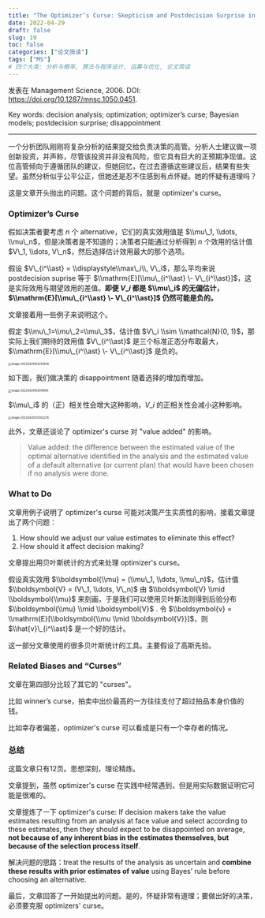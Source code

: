 ```yaml
---
title: "The Optimizer’s Curse: Skepticism and Postdecision Surprise in Decision Analysis"
date: 2022-04-29
draft: false
slug: 19
toc: false
categories: ["论文简读"]
tags: ["MS"]
# 四个大类: 分析与概率, 算法与程序设计, 运筹与优化, 论文简读
---
```


发表在 Management Science, 2006. DOI: https://doi.org/10.1287/mnsc.1050.0451.

Key words: decision analysis; optimization; optimizer’s curse; Bayesian models; postdecision surprise; disappointment

---

一个分析团队刚刚将复杂分析的结果提交给负责决策的高管。分析人士建议做一项创新投资，并声称，尽管该投资并非没有风险，但它具有巨大的正预期净现值。这位高管倾向于遵循团队的建议，但她回忆，在过去遵循这些建议后，结果有些失望。虽然分析似乎公平公正，但她还是忍不住感到有点怀疑。她的怀疑有道理吗？

这是文章开头抛出的问题。这个问题的背后，就是 optimizer's curse。

### Optimizer’s Curse

假如决策者要考虑 $n$ 个 alternative，它们的真实效用值是 $\\mu\_1, \\dots, \\mu\_n$，但是决策者是不知道的；决策者只能通过分析得到 $n$ 个效用的估计值 $V\_1, \\dots, V\_n$，然后选择估计效用最大的那个选项。

假设 $V\_{i^\\ast} = \\displaystyle\\max\_i\\, V\_i$，那么平均来说 postdecision suprise 等于 $\\mathrm{E}[\\mu\_{i^\\ast} \- V\_{i^\\ast}]$，这是实际效用与期望效用的差值。**即便 $V\_i$ 都是 $\\mu\_i$ 的无偏估计，$\\mathrm{E}[\\mu\_{i^\\ast} \- V\_{i^\\ast}]$ 仍然可能是负的。**

文章接着用一些例子来说明这个。

假定 $\\mu\_1=\\mu\_2=\\mu\_3$，估计值 $V\_i \\sim \\mathcal{N}(0, 1)$，那实际上我们期待的效用值 $V\_{i^\\ast}$ 是三个标准正态分布取最大，$\\mathrm{E}[\\mu\_{i^\\ast} \- V\_{i^\\ast}]$ 是负的。

<img src="../../figures/19/image-20220429163255638.png" alt="image-20220429163255638" style="zoom:40%;" />

如下图，我们做决策的 disappointment 随着选择的增加而增加。

<img src="../../figures/19/image-20220429163516964.png" alt="image-20220429163516964" style="zoom:40%;" />

$\\mu\_i$ 的（正）相关性会增大这种影响，$V\_i$ 的正相关性会减小这种影响。

<img src="../../figures/19/image-20220430120302276.png" alt="image-20220430120302276" style="zoom:40%;" />

此外，文章还谈论了 optimizer's curse 对 "value added" 的影响。

> Value added: the difference between the estimated value of the optimal alternative identiﬁed in the analysis and the estimated value of a default alternative (or current plan) that would have been chosen if no analysis were done.

### What to Do

文章用例子说明了 optimizer's curse 可能对决策产生实质性的影响，接着文章提出了两个问题：

1. How should we adjust our value estimates to eliminate this effect? 
2. How should it affect decision making?

文章提出用贝叶斯统计的方式来处理 optimizer's curse。

假设真实效用 $\\boldsymbol{\\mu} = (\\mu\_1, \\dots, \\mu\_n)$，估计值 $\\boldsymbol{V} = (V\_1, \\dots, V\_n)$ 由 $\\boldsymbol{V} \\mid \\boldsymbol{\\mu}$ 来刻画，于是我们可以使用贝叶斯法则得到后验分布 $\\boldsymbol{\\mu} \\mid \\boldsymbol{V}$ . 令 $\\boldsymbol{v} = \\mathrm{E}[\\boldsymbol{\\mu \\mid \\boldsymbol{V}}]$，则 $\\hat{v}\_{i^\\ast}$ 是一个好的估计。

这一部分文章使用的很多贝叶斯统计的工具。主要假设了高斯先验。

### Related Biases and “Curses”

文章在第四部分比较了其它的 "curses"。

比如 winner’s curse，拍卖中出价最高的一方往往支付了超过拍品本身价值的钱。

比如幸存者偏差，optimizer's curse 可以看成是只有一个幸存者的情况。

### 总结

这篇文章只有12页。思想深刻，理论精炼。

文章提到，虽然 optimizer's curse 在实践中经常遇到，但是用实际数据证明它可能是很难的。

文章提炼了一下 optimizer's curse: If decision makers take the value estimates resulting from an analysis at face value and select according to these estimates, then they should expect to be disappointed on average, **not because of any inherent bias in the estimates themselves, but because of the selection process itself**.

解决问题的思路：treat the results of the analysis as uncertain and **combine these results with prior estimates of value** using Bayes’ rule before choosing an alternative.

最后，文章回答了一开始提出的问题。是的，怀疑非常有道理；要做出好的决策，必须要克服 optimizers' curse。
